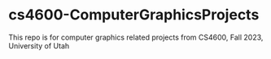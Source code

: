 # cs4600-ComputerGraphicsProjects
This repo is for computer graphics related projects from CS4600, Fall 2023, University of Utah 
